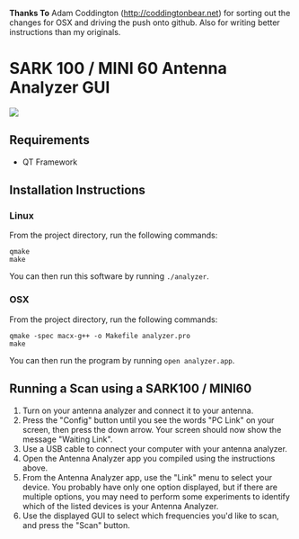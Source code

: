 **Thanks To** Adam Coddington (http://coddingtonbear.net) for sorting out the changes for OSX and driving the push onto github. Also for writing better instructions than my originals.

SARK 100 / MINI 60 Antenna Analyzer GUI
=======================================

![](http://jedi98.uk/images/Analyzer_Screenshot1.png)

Requirements
------------

* QT Framework


Installation Instructions
-------------------------

### Linux

From the project directory, run the following commands:

```
qmake
make
```

You can then run this software by running `./analyzer`.

### OSX

From the project directory, run the following commands:

```
qmake -spec macx-g++ -o Makefile analyzer.pro
make
```

You can then run the program by running `open analyzer.app`.


Running a Scan using a SARK100 / MINI60
---------------------------------------

1. Turn on your antenna analyzer and connect it to your antenna.
2. Press the "Config" button until you see the words "PC Link" on your screen, then press the down arrow.  Your screen should now show the message "Waiting Link".
3. Use a USB cable to connect your computer with your antenna analyzer.
4. Open the Antenna Analyzer app you compiled using the instructions above.
5. From the Antenna Analyzer app, use the "Link" menu to select your device.  You probably have only one option displayed, but if there are multiple options, you may need to perform some experiments to identify which of the listed devices is your Antenna Analyzer.
6. Use the displayed GUI to select which frequencies you'd like to scan, and press the "Scan" button.

